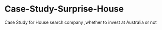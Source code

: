 # Case-Study-Surprise-House
Case Study for House search company ,whether to invest at Australia or not 
